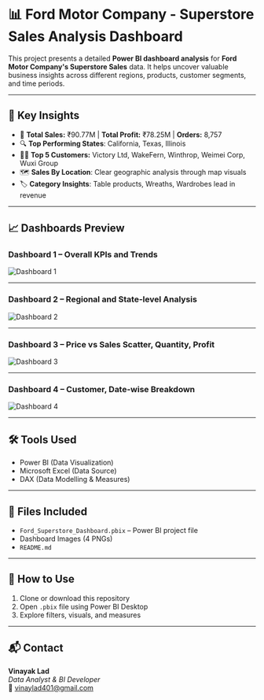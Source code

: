 # 📊 Ford Motor Company - Superstore Sales Analysis Dashboard

This project presents a detailed **Power BI dashboard analysis** for **Ford Motor Company's Superstore Sales** data.
It helps uncover valuable business insights across different regions, products, customer segments, and time periods.

---

## 📌 Key Insights

- 🏬 **Total Sales:** ₹90.77M | **Total Profit:** ₹78.25M | **Orders:** 8,757  
- 🔍 **Top Performing States**: California, Texas, Illinois  
- 🧑‍💼 **Top 5 Customers:** Victory Ltd, WakeFern, Winthrop, Weimei Corp, Wuxi Group  
- 🗺️ **Sales By Location**: Clear geographic analysis through map visuals  
- 🏷️ **Category Insights**: Table products, Wreaths, Wardrobes lead in revenue  

---

## 📈 Dashboards Preview

### Dashboard 1 – Overall KPIs and Trends
![Dashboard 1](dashboard1.png)

---

### Dashboard 2 – Regional and State-level Analysis
![Dashboard 2](dashboard2.png)

---

### Dashboard 3 – Price vs Sales Scatter, Quantity, Profit
![Dashboard 3](dashboard3.png)

---

### Dashboard 4 – Customer, Date-wise Breakdown
![Dashboard 4](dashboard4.png)

---

## 🛠 Tools Used

- Power BI (Data Visualization)
- Microsoft Excel (Data Source)
- DAX (Data Modelling & Measures)

---

## 📂 Files Included

- `Ford_Superstore_Dashboard.pbix` – Power BI project file  
- Dashboard Images (4 PNGs)
- `README.md`

---

## 🚀 How to Use

1. Clone or download this repository
2. Open `.pbix` file using Power BI Desktop
3. Explore filters, visuals, and measures

---

## 📬 Contact

**Vinayak Lad**  
_Data Analyst & BI Developer_  
📧 vinaylad401@gmail.com
